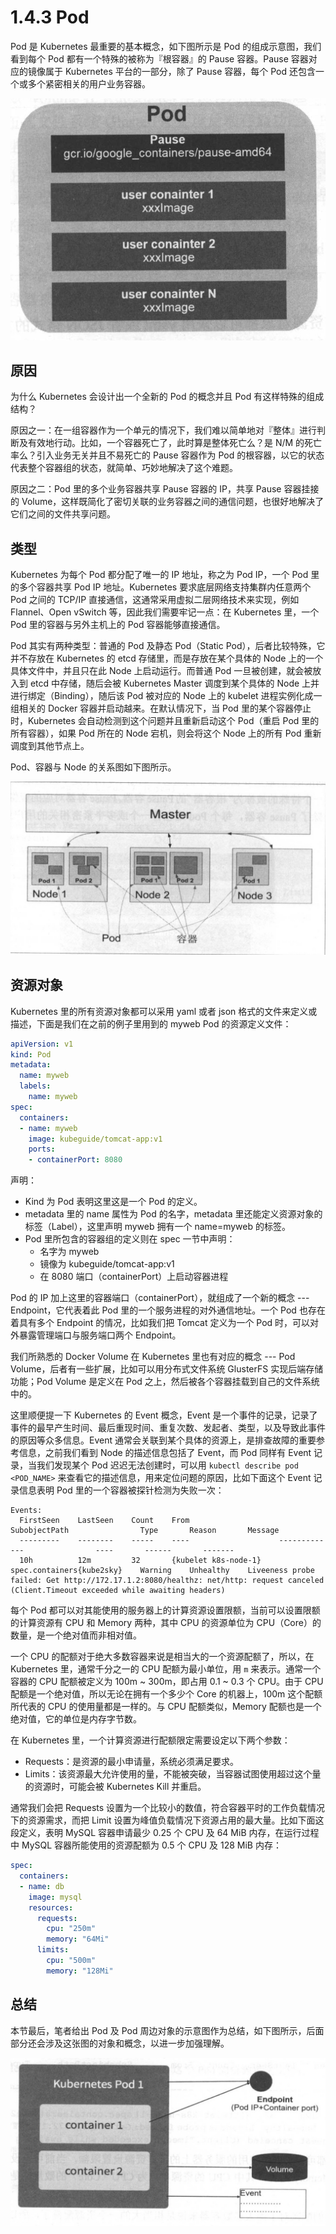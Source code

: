 # 1.4.3 Pod

Pod 是 Kubernetes 最重要的基本概念，如下图所示是 Pod 的组成示意图，我们看到每个 Pod 都有一个特殊的被称为『根容器』的 Pause 容器。Pause 容器对应的镜像属于 Kubernetes 平台的一部分，除了 Pause 容器，每个 Pod 还包含一个或多个紧密相关的用户业务容器。

![](../../gitbook/assets/topic_1/1-4.jpg)

## 原因

为什么 Kubernetes 会设计出一个全新的 Pod 的概念并且 Pod 有这样特殊的组成结构？

原因之一：在一组容器作为一个单元的情况下，我们难以简单地对『整体』进行判断及有效地行动。比如，一个容器死亡了，此时算是整体死亡么？是 N/M 的死亡率么？引入业务无关并且不易死亡的 Pause 容器作为 Pod 的根容器，以它的状态代表整个容器组的状态，就简单、巧妙地解决了这个难题。

原因之二：Pod 里的多个业务容器共享 Pause 容器的 IP，共享 Pause 容器挂接的 Volume，这样既简化了密切关联的业务容器之间的通信问题，也很好地解决了它们之间的文件共享问题。

## 类型

Kubernetes 为每个 Pod 都分配了唯一的 IP 地址，称之为 Pod IP，一个 Pod 里的多个容器共享 Pod IP 地址。Kubernetes 要求底层网络支持集群内任意两个 Pod 之间的 TCP/IP 直接通信，这通常采用虚拟二层网络技术来实现，例如 Flannel、Open vSwitch 等，因此我们需要牢记一点：在 Kubernetes 里，一个 Pod 里的容器与另外主机上的 Pod 容器能够直接通信。

Pod 其实有两种类型：普通的 Pod 及静态 Pod（Static Pod），后者比较特殊，它并不存放在 Kubernetes 的 etcd 存储里，而是存放在某个具体的 Node 上的一个具体文件中，并且只在此 Node 上启动运行。而普通 Pod 一旦被创建，就会被放入到 etcd 中存储，随后会被 Kubernetes Master 调度到某个具体的 Node 上并进行绑定（Binding），随后该 Pod 被对应的 Node 上的 kubelet 进程实例化成一组相关的 Docker 容器并启动越来。在默认情况下，当 Pod 里的某个容器停止时，Kubernetes 会自动检测到这个问题并且重新启动这个 Pod（重启 Pod 里的所有容器），如果 Pod 所在的 Node 宕机，则会将这个 Node 上的所有 Pod 重新调度到其他节点上。

Pod、容器与 Node 的关系图如下图所示。

![](../../gitbook/assets/topic_1/1-5.jpg)

## 资源对象

Kubernetes 里的所有资源对象都可以采用 yaml 或者 json 格式的文件来定义或描述，下面是我们在之前的例子里用到的 myweb Pod 的资源定义文件：
```yaml
apiVersion: v1
kind: Pod
metadata:
  name: myweb
  labels:
    name: myweb
spec:
  containers:
  - name: myweb
    image: kubeguide/tomcat-app:v1
    ports:
    - containerPort: 8080
```

声明：
* Kind 为 Pod 表明这里这是一个 Pod 的定义。
* metadata 里的 name 属性为 Pod 的名字，metadata 里还能定义资源对象的标签（Label），这里声明 myweb 拥有一个 name=myweb 的标签。
* Pod 里所包含的容器组的定义则在 spec 一节中声明：
	* 名字为 myweb
	* 镜像为 kubeguide/tomcat-app:v1
	* 在 8080 端口（containerPort）上启动容器进程

Pod 的 IP 加上这里的容器端口（containerPort），就组成了一个新的概念 --- Endpoint，它代表着此 Pod 里的一个服务进程的对外通信地址。一个 Pod 也存在着具有多个 Endpoint 的情况，比如我们把 Tomcat 定义为一个 Pod 时，可以对外暴露管理端口与服务端口两个 Endpoint。

我们所熟悉的 Docker Volume 在 Kubernetes 里也有对应的概念 --- Pod Volume，后者有一些扩展，比如可以用分布式文件系统 GlusterFS 实现后端存储功能；Pod Volume 是定义在 Pod 之上，然后被各个容器挂载到自己的文件系统中的。

这里顺便提一下 Kubernetes 的 Event 概念，Event 是一个事件的记录，记录了事件的最早产生时间、最后重现时间、重复次数、发起者、类型，以及导致此事件的原因等众多信息。Event 通常会关联到某个具体的资源上，是排查故障的重要参考信息，之前我们看到 Node 的描述信息包括了 Event，而 Pod 同样有 Event 记录，当我们发现某个 Pod 迟迟无法创建时，可以用 `kubectl describe pod <POD_NAME>` 来查看它的描述信息，用来定位问题的原因，比如下面这个 Event 记录信息表明 Pod 里的一个容器被探针检测为失败一次：
```text
Events:
  FirstSeen    LastSeen    Count    From                    SubobjectPath                Type       Reason       Message
  ---------    --------    -----    ----                    -------------                ----       ------       -------
  10h          12m         32       {kubelet k8s-node-1}    spec.containers{kube2sky}    Warning    Unhealthy    Liveeness probe failed: Get http://172.17.1.2:8080/healthz: net/http: request canceled (Client.Timeout exceeded while awaiting headers)
  ```

每个 Pod 都可以对其能使用的服务器上的计算资源设置限额，当前可以设置限额的计算资源有 CPU 和 Memory 两种，其中 CPU 的资源单位为 CPU（Core）的数量，是一个绝对值而非相对值。

一个 CPU 的配额对于绝大多数容器来说是相当大的一个资源配额了，所以，在 Kubernetes 里，通常千分之一的 CPU 配额为最小单位，用 `m` 来表示。通常一个容器的 CPU 配额被定义为 100m ~ 300m，即占用 0.1 ~ 0.3 个 CPU。由于 CPU 配额是一个绝对值，所以无论在拥有一个多少个 Core 的机器上，100m 这个配额所代表的 CPU 的使用量都是一样的。与 CPU 配额类似，Memory 配额也是一个绝对值，它的单位是内存字节数。

在 Kubernetes 里，一个计算资源进行配额限定需要设定以下两个参数：
* Requests：是资源的最小申请量，系统必须满足要求。
* Limits：该资源最大允许使用的量，不能被突破，当容器试图使用超过这个量的资源时，可能会被 Kubernetes Kill 并重启。

通常我们会把 Requests 设置为一个比较小的数值，符合容器平时的工作负载情况下的资源需求，而把 Limit 设置为峰值负载情况下资源占用的最大量。比如下面这段定义，表明 MySQL 容器申请最少 0.25 个 CPU 及 64 MiB 内存，在运行过程中 MySQL 容器所能使用的资源配额为 0.5 个 CPU 及 128 MiB 内存：
```yaml
spec:
  containers:
  - name: db
    image: mysql
    resources:
      requests:
        cpu: "250m"
        memory: "64Mi"
      limits:
        cpu: "500m"
        memory: "128Mi"
```

## 总结

本节最后，笔者给出 Pod 及 Pod 周边对象的示意图作为总结，如下图所示，后面部分还会涉及这张图的对象和概念，以进一步加强理解。

![](../../gitbook/assets/topic_1/1-6.jpg)
